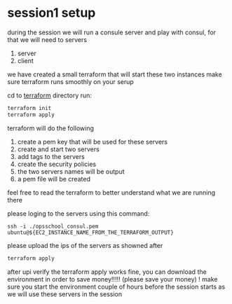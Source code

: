# session1 setup
during the session we will run a consule server and play with consul, for that we will need to servers 
1. server
2. client

we have created a small terraform that will start these two instances
make sure terraform runs smoothly on your serup

cd to [terraform](terraform) directory
run:
``` bash
terraform init
terraform apply
````

terraform will do the following
1. create a pem key that will be used for these servers
2. create and start two servers
3. add tags to the servers
4. create the security policies
5. the two servers names will be output
6. a pem file will be created

feel free to read the terraform to better understand what we are running there


please loging to the servers using this command:
```
ssh -i ./opsschool_consul.pem ubuntu@${EC2_INSTANCE_NAME_FROM_THE_TERRAFORM_OUTPUT}
```

please upload the ips of the servers as showned after 
``` bash
terraform apply 
```

after upi verify the terraform apply works fine, you can download the environment in order to save money!!!!! (please save your money)
! make sure you start the environment couple of hours before the session starts as we will use these servers in the session
